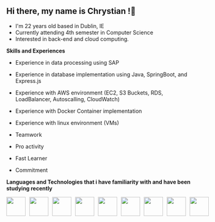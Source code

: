 ## Hi there, my name is Chrystian !👋

- I'm 22 years old based in Dublin, IE
- Currently attending 4th semester in Computer Science
- Interested in back-end and cloud computing.

**Skills and Experiences**

- Experience in data processing using SAP
- Experience in database implementation using Java, SpringBoot, and Express.js
- Experience with AWS environment (EC2, S3 Buckets, RDS, LoadBalancer, Autoscalling, CloudWatch)
- Experience with Docker Container implementation
- Experience with linux environment (VMs)

- Teamwork
- Pro activity
- Fast Learner
- Commitment

**Languages and Technologies that i have familiarity with and have been studying recently**


  <link rel="stylesheet" type='text/css' href="https://cdn.jsdelivr.net/gh/devicons/devicon@latest/devicon.min.css" />
          

  <div style="display: flex; align-items: center; gap: 10px;">
  <img src="https://cdn.jsdelivr.net/gh/devicons/devicon@latest/icons/spring/spring-original.svg" width="50" />
  <img src="https://cdn.jsdelivr.net/gh/devicons/devicon@latest/icons/java/java-original.svg" width="50" />
  <img src="https://cdn.jsdelivr.net/gh/devicons/devicon@latest/icons/javascript/javascript-original.svg" width="50" />
  <img src="https://cdn.jsdelivr.net/gh/devicons/devicon@latest/icons/express/express-original.svg" width="50" />
  <img src="https://cdn.jsdelivr.net/gh/devicons/devicon@latest/icons/amazonwebservices/amazonwebservices-original-wordmark.svg" width="50" />
  <img src="https://cdn.jsdelivr.net/gh/devicons/devicon@latest/icons/linux/linux-original.svg" width="50" />
  <img src="https://cdn.jsdelivr.net/gh/devicons/devicon@latest/icons/mysql/mysql-original.svg" width="50" />
  <img src="https://cdn.jsdelivr.net/gh/devicons/devicon@latest/icons/mongodb/mongodb-original-wordmark.svg" width="50" />
  <img src="https://cdn.jsdelivr.net/gh/devicons/devicon@latest/icons/docker/docker-original.svg" width=50/>
          
</div>
          
          
          
          
          
          
          
